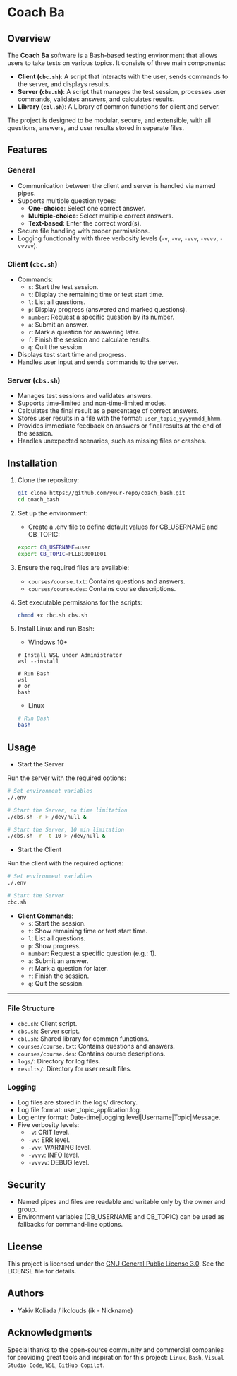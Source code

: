 # Coach Ba

## Overview

The **Coach Ba** software is a Bash-based testing environment that allows users to take tests on various topics. It consists of three main components:

- **Client (`cbc.sh`)**: A script that interacts with the user, sends commands to the server, and displays results.
- **Server (`cbs.sh`)**: A script that manages the test session, processes user commands, validates answers, and calculates results.
- **Library (`cbl.sh`)**: A Library of common functions for client and server.

The project is designed to be modular, secure, and extensible, with all questions, answers, and user results stored in separate files.

## Features

### General

- Communication between the client and server is handled via named pipes.
- Supports multiple question types:
  - **One-choice**: Select one correct answer.
  - **Multiple-choice**: Select multiple correct answers.
  - **Text-based**: Enter the correct word(s).
- Secure file handling with proper permissions.
- Logging functionality with three verbosity levels (`-v`, `-vv`, `-vvv`, `-vvvv`, `-vvvvv`).

### Client (`cbc.sh`)

- Commands:
  - `s`: Start the test session.
  - `t`: Display the remaining time or test start time.
  - `l`: List all questions.
  - `p`: Display progress (answered and marked questions).
  - `number`: Request a specific question by its number.
  - `a`: Submit an answer.
  - `r`: Mark a question for answering later.
  - `f`: Finish the session and calculate results.
  - `q`: Quit the session.
- Displays test start time and progress.
- Handles user input and sends commands to the server.

### Server (`cbs.sh`)

- Manages test sessions and validates answers.
- Supports time-limited and non-time-limited modes.
- Calculates the final result as a percentage of correct answers.
- Stores user results in a file with the format: `user_topic_yyyymmdd_hhmm`.
- Provides immediate feedback on answers or final results at the end of the session.
- Handles unexpected scenarios, such as missing files or crashes.

## Installation

1. Clone the repository:

    ```bash
    git clone https://github.com/your-repo/coach_bash.git
    cd coach_bash
    ```

2. Set up the environment:
   - Create a .env file to define default values for CB_USERNAME and CB_TOPIC:

   ```bash
   export CB_USERNAME=user
   export CB_TOPIC=PLLB10001001
   ```

3. Ensure the required files are available:
    - `courses/course.txt`: Contains questions and answers.
    - `courses/course.des`: Contains course descriptions.

4. Set executable permissions for the scripts:

   ```bash
   chmod +x cbc.sh cbs.sh
   ```

5. Install Linux and run Bash:
   - Windows 10+

    ```console
    # Install WSL under Administrator
    wsl --install

    # Run Bash
    wsl
    # or
    bash
    ```

   - Linux

    ```bash
    # Run Bash
    bash
    ```

## Usage

- Start the Server

Run the server with the required options:

```bash
# Set environment variables
./.env

# Start the Server, no time limitation
./cbs.sh -r > /dev/null &

# Start the Server, 10 min limitation
./cbs.sh -r -t 10 > /dev/null &
```

- Start the Client

Run the client with the required options:

```bash
# Set environment variables
./.env

# Start the Server
cbc.sh
```

- **Client Commands**:
  - `s`: Start the session.
  - `t`: Show remaining time or test start time.
  - `l`: List all questions.
  - `p`: Show progress.
  - `number`: Request a specific question (e.g.: 1).
  - `a`: Submit an answer.
  - `r`: Mark a question for later.
  - `f`: Finish the session.
  - `q`: Quit the session.

---

### File Structure

- `cbc.sh`: Client script.
- `cbs.sh`: Server script.
- `cbl.sh`: Shared library for common functions.
- `courses/course.txt`: Contains questions and answers.
- `courses/course.des`: Contains course descriptions.
- `logs/`: Directory for log files.
- `results/`: Directory for user result files.

### Logging

- Log files are stored in the logs/ directory.
- Log file format: user_topic_application.log.
- Log entry format: Date-time|Logging level|Username|Topic|Message.
- Five verbosity levels:
  - `-v`: CRIT level.
  - `-vv`: ERR level.
  - `-vvv`: WARNING level.
  - `-vvvv`: INFO level.
  - `-vvvvv`: DEBUG level.

## Security

- Named pipes and files are readable and writable only by the owner and group.
- Environment variables (CB_USERNAME and CB_TOPIC) can be used as fallbacks for command-line options.

## License

This project is licensed under the [GNU General Public License 3.0](https://www.gnu.org/licenses/gpl-3.0.en.html). See the LICENSE file for details.

## Authors

- Yakiv Koliada / ikclouds (ik - Nickname)

## Acknowledgments

Special thanks to the open-source community and commercial companies for providing great tools and inspiration for this project: `Linux`, `Bash`, `Visual Studio Code`, `WSL`, `GitHub Copilot`.
